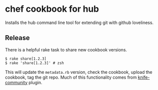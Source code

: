 # chef cookbook for hub

Installs the hub command line tool for extending git with github loveliness.

## Release

There is a helpful rake task to share new cookbook versions.

```
$ rake share[1.2.3]
$ rake 'share[1.2.3]' # zsh
```

This will update the `metadata.rb` version, check the cookbook, upload the cookbook, tag the git repo. Much of this functionality comes from [knife-community](http://miketheman.github.io/knife-community/ "knife-community by miketheman") plugin.
